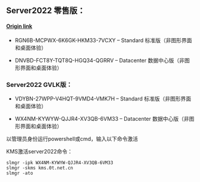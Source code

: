 ## Server2022 零售版：
#### [Origin link](https://www.orcy.net.cn/1882.html)
* RGN6B-MCPWX-6K6GK-HKM33-7VCXY – Standard 标准版（非图形界面和桌面体验）

* DNVBD-FCT8Y-TQT8Q-HGQ34-QGRRV – Datacenter 数据中心版（非图形界面和桌面体验）

### Server2022 GVLK版：

* VDYBN-27WPP-V4HQT-9VMD4-VMK7H – Standard 标准版（非图形界面和桌面体验）

* WX4NM-KYWYW-QJJR4-XV3QB-6VM33 – Datacenter 数据中心版（非图形界面和桌面体验）

以管理员身份运行powershell或cmd，输入以下命令激活

KMS激活server2022命令：
```powersehll{.line-numbers}
slmgr -ipk WX4NM-KYWYW-QJJR4-XV3QB-6VM33
slmgr -skms kms.0t.net.cn
slmgr -ato
```

